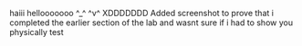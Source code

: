 haiii hellooooooo ^_^ ^v^ XDDDDDDD
Added screenshot to prove that i completed the earlier section of the lab and wasnt sure if i had to show you physically
test 